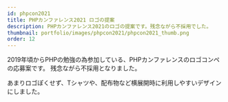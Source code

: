 ```yaml
---
id: phpcon2021
title: PHPカンファレンス2021 ロゴの提案
description: PHPカンファレンス2021のロゴの提案です。残念ながら不採用でした。
thumbnail: portfolio/images/phpcon2021/phpcon2021_thumb.png
order: 12
---
```


2019年頃からPHPの勉強の為参加している、PHPカンファレンスのロゴコンペの応募案です。 
残念ながら不採用となりました。 

あまりロゴぽくせず、Tシャツや、配布物など横展開時に利用しやすいデザインにしました。


<dynamic-image path="portfolio/images/phpcon2021/phpcon2021_01.jpg" alt="PHPカンファレンス2021 ロゴの提案イメージ"></dynamic-image>

<dynamic-image path="portfolio/images/phpcon2021/phpcon2021_02.jpg" alt="PHPカンファレンス2021 ロゴの提案イメージ"></dynamic-image>

<dynamic-image path="portfolio/images/phpcon2021/phpcon2021_03.png" alt="PHPカンファレンス2021 ロゴの提案イメージ"></dynamic-image>

<dynamic-image path="portfolio/images/phpcon2021/phpcon2021_04.png" alt="PHPカンファレンス2021 ロゴの提案イメージ"></dynamic-image>





